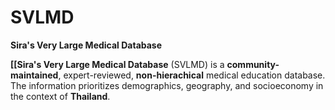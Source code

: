 # SVLMD
**Sira's Very Large Medical Database**

**[[Sira's Very Large Medical Database** (SVLMD) is a **community-maintained**, expert-reviewed, **non-hierachical** medical education database. The information prioritizes demographics, geography, and socioeconomy in the context of **Thailand**.